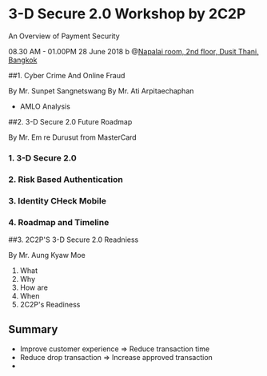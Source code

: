 3-D Secure 2.0 Workshop by 2C2P
============================

An Overview of Payment Security

08.30 AM - 01.00PM 28 June 2018
b @[Napalai room, 2nd floor, Dusit Thani, Bangkok](https://maps.google.com/maps?hl=en&q=Napalai%20room%2C%202nd%20floor%2C%20Dusit%20Thani%2C%20Bangkok)

##1. Cyber Crime And Online Fraud

By Mr. Sunpet Sangnetswang
By Mr. Ati Arpitaechaphan

- AMLO Analysis


##2. 3-D Secure 2.0 Future Roadmap

By Mr. Em re Durusut from MasterCard

### 1. 3-D Secure 2.0
### 2. Risk Based Authentication
### 3. Identity CHeck Mobile
### 4. Roadmap and Timeline


##3. 2C2P'S 3-D Secure 2.0 Readniess

By Mr. Aung Kyaw Moe

1. What
2. Why
3. How are
4. When
5. 2C2P's Readiness


## Summary

- Improve customer experience => Reduce transaction time
- Reduce drop transaction => Increase approved transaction
-  